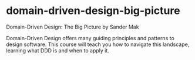 # domain-driven-design-big-picture

Domain-Driven Design: The Big Picture
by Sander Mak

Domain-Driven Design offers many guiding principles and patterns to design software. This course will teach you how to navigate this landscape, learning what DDD is and when to apply it.
